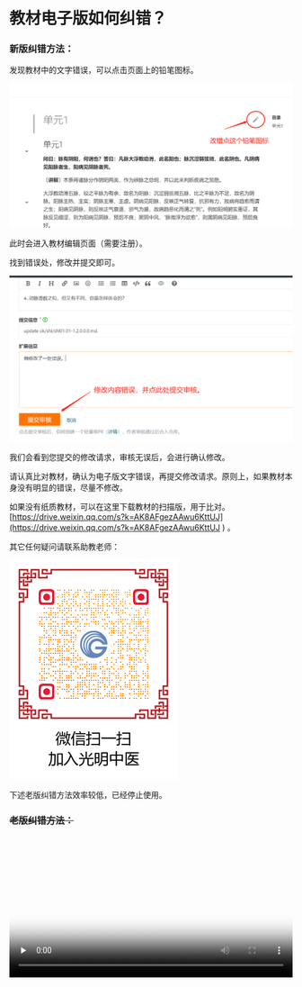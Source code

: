# 教材电子版如何纠错？

### 新版纠错方法：

发现教材中的文字错误，可以点击页面上的铅笔图标。

![](img/jiucuo.png)

此时会进入教材编辑页面（需要注册）。

找到错误处，修改并提交即可。

![](img/jiucuo2.png)

我们会看到您提交的修改请求，审核无误后，会进行确认修改。

请认真比对教材，确认为电子版文字错误，再提交修改请求。原则上，如果教材本身没有明显的错误，尽量不修改。

如果没有纸质教材，可以在这里下载教材的扫描版，用于比对。[https://drive.weixin.qq.com/s?k=AK8AFgezAAwu6KttUJ](https://drive.weixin.qq.com/s?k=AK8AFgezAAwu6KttUJ ) 。

其它任何疑问请联系助教老师：

![](img/lianxi2.png)

下述老版纠错方法效率较低，已经停止使用。 



### ~~老版纠错方法：~~


<video id="video" controls="" preload="none" width="100%"  poster="https://zuoye.gmzyh.com/media/video/jiucuo.png">
<source id="mp4" src="https://zuoye.gmzyh.com/media/video/jiucuo.mp4" type="video/mp4">
</video>